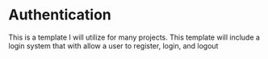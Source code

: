# Authentication
This is a template I will utilize for many projects. This template will include a login system that with allow a user to register, login, and logout
